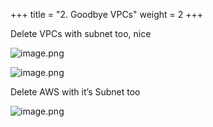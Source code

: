 +++
title = "2. Goodbye VPCs"
weight = 2
+++


Delete VPCs with subnet too, nice


![image.png](/images/008-viii-clean-it-up/34-652494-image.png)


![image.png](/images/008-viii-clean-it-up/34-592751-image.png)


Delete AWS with it’s Subnet too


![image.png](/images/008-viii-clean-it-up/34-227398-image.png)


